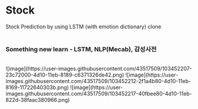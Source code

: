 # Stock

Stock Prediction by using LSTM (with emotion dictionary) clone<br>
<br>
### Something new learn - LSTM, NLP(Mecab), 감성사전
<br>
![image](https://user-images.githubusercontent.com/43517509/103452207-23c72000-4d10-11eb-8189-c6371326de42.png)
![image](https://user-images.githubusercontent.com/43517509/103452212-2f1a4b80-4d10-11eb-8169-11722640303b.png)
![image](https://user-images.githubusercontent.com/43517509/103452217-40fbee80-4d10-11eb-822d-38faac380966.png)

